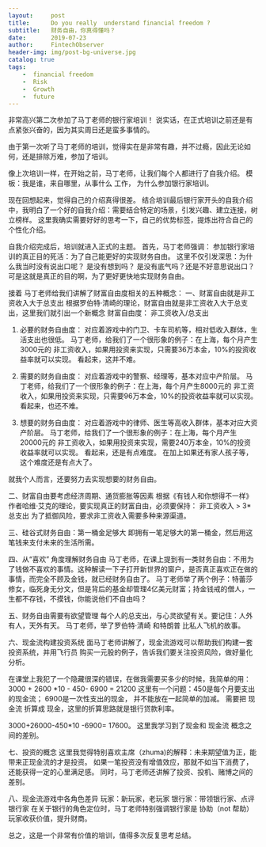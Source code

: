 ```yaml
---
layout:     post
title:      Do you really  understand financial freedom ? 
subtitle:   财务自由，你真得懂吗？
date:       2019-07-23
author:     FintechObserver
header-img: img/post-bg-universe.jpg
catalog: true
tags:
    -  financial freedom
    -  Risk
    -  Growth
    -  future
---
```

非常高兴第二次参加了马丁老师的银行家培训！
说实话，在正式培训之前还是有点紧张兴奋的，因为其实周日还是蛮多事情的。

由于第一次听了马丁老师的培训，觉得实在是非常有趣，并不过瘾，因此无论如何，还是排除万难，参加了培训。

像上次培训一样，在开始之前，马丁老师，让我们每个人都进行了自我介绍。
模板：我是谁，来自哪里，从事什么 工作， 为什么参加银行家培训。

现在回想起来，觉得自己的介绍真得很差。
结合培训最后银行家开头的自我介绍中，我明白了一个好的自我介绍：需要结合特定的场景，引发兴趣、建立连接，树立榜样。
这里我确实需要好好的思考一下，自己的优势标签，提炼出符合自己的个性化介绍。

自我介绍完成后，培训就进入正式的主题。
首先，马丁老师强调： 参加银行家培训的真正目的死活：为了自己能更好的实现财务自由。
这里不仅引发深思：为什么我当时没有说出口呢？
是没有想到吗？ 是没有底气吗？还是不好意思说出口？
可是这就是真正的目的啊，为了更好更快地实现财务自由。

接着 马丁老师给我们讲解了财富自由度相关的五种概念：
一、财富自由就是非工资收入大于总支出
根据罗伯特·清崎的理论，财富自由就是非工资收入大于总支出，这里我们就引出一个新概念
财富自由度： 非工资收入/总支出
1. 必要的财务自由度： 对应着游戏中的门卫、卡车司机等，相对低收入群体，生活支出也很低。
马丁老师，给我们了一个很形象的例子：在上海，每个月产生3000元的 非工资收入，如果用投资来实现，只需要36万本金，10%的投资收益率就可以实现。
看起来，这并不难。

2. 需要的财务自由度： 对应着游戏中的警察、经理等，基本对应中产阶层。
马丁老师，给我们了一个很形象的例子：在上海，每个月产生8000元的 非工资收入，如果用投资来实现，只需要96万本金，10%的投资收益率就可以实现。
看起来，也还不难。

3. 想要的财务自由度： 对应着游戏中的律师、医生等高收入群体，基本对应大资产阶层。
马丁老师，给我们了一个很形象的例子：在上海，每个月产生20000元的 非工资收入，如果用投资来实现，需要240万本金，10%的投资收益率就可以实现。
看起来，还是有点难度。
在加上如果还有家人孩子等，这个难度还是有点大了。

就我个人而言，还要努力去实现想要的财务自由。

二、财富自由要考虑经济周期、通货膨胀等因素
根据《有钱人和你想得不一样》作者哈维·艾克的理论，要实现真正的财富自由，必须要保持：
非工资收入 > 3* 总支出
为了抵御风险，要求非工资收入需要多种来源渠道。

三、硅谷式财务自由：第一桶金足够大
即拥有一笔足够大的第一桶金，然后用这笔钱来支付未来的生活所需。

四、从“喜欢” 角度理解财务自由
马丁老师，在课上提到有一类财务自由：不用为了钱做不喜欢的事情。这种解读一下子打开新世界的窗户，是否真正喜欢正在做的事情，而完全不顾及金钱，就已经财务自由了。
马丁老师举了两个例子：特蕾莎修女，临死身无分文，但是背后的基金却管理4亿美元财富；持金钱戒的僧人，一生都不存钱，不摸钱，你能说他们不自由吗？

五、财务自由需要有欲望管理
每个人的总支出，与心灵欲望有关。要记住：人外有人，天外有天。
马丁老师，举了罗伯特·清崎 和特朗普 比私人飞机的故事。

六、现金流构建投资系统
面马丁老师讲解了，现金流游戏可以帮助我们构建一套投资系统，并用飞行员 购买一元股的例子，告诉我们要关注投资风险，做好量化分析。

在课堂上我犯了一个隐藏很深的错误，在做我需要买多少的时候，我简单的用：
3000  +  2600 *10  - 450- 6900  = 21200
这里有一个问题：450是每个月要支出的现金流； 6900是一次性支出的现金， 并不能放在一起简单的加减。
需要把 现金流 折算成 现金，这里的折算思路就是银行贷款利率。

3000+26000-450*10 -6900= 17600。
这里我学习到了现金和 现金流 概念之间的差别。

七、投资的概念
这里我觉得特别喜欢主席（zhuma)的解释：未来期望值为正，能带来正现金流的才是投资。
如果一笔投资没有增值效应，那就不如当下消费了，还能获得一定的心里满足感。
同时，马丁老师还讲解了投资、投机、赌博之间的差别。

八、现金流游戏中各角色差异
玩家：新玩家，老玩家
银行家：带领银行家、点评银行家
在关于银行的角色定位时，马丁老师特别强调银行家是 协助（not 帮助）玩家收获价值，提升财商。

总之，这是一个非常有价值的培训，值得多次反复思考总结。